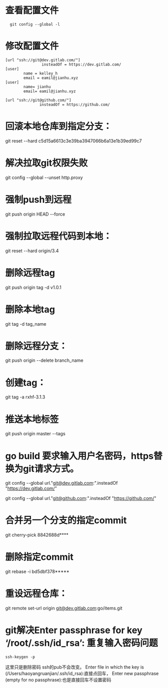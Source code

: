 # 查看配置文件

```  git config --global -l```


# 修改配置文件

```
[url "ssh://git@dev.gitlab.com/"]
                insteadOf = https://dev.gitlab.com/
[user]
        name = kelley_h
        email = eamil@jianhu.xyz
[user]
        name= jianhu
        email= eamil@jianhu.xyz

[url "ssh://git@github.com/"]
               insteadOf = https://github.com/

```


# 回滚本地仓库到指定分支：
git reset --hard c5d15a6613c3e39ba3947066b6a13e1b39ed99c7

# 解决拉取git权限失败
git config --global --unset http.proxy

# 强制push到远程
git push origin HEAD --force

# 强制拉取远程代码到本地：
git reset --hard origin/3.4

# 删除远程tag

git push origin  tag -d  v1.0.1

# 删除本地tag
git tag -d tag_name


# 删除远程分支：
git push origin --delete branch_name



# 创建tag：
git tag -a rxhf-3.1.3

# 推送本地标签
git push origin master --tags


# go build 要求输入用户名密码，https替换为git请求方式。

git config --global url."git@dev.gitlab.com:".insteadOf "https://dev.gitlab.com/"


git config --global url."git@github.com:".insteadOf "https://github.com/"

# 合并另一个分支的指定commit
git cherry-pick 8842688d****


# 删除指定commit
git rebase -i bd5dbf378*****


# 重设远程仓库：
git remote set-url origin git@dev.gitlab.com:go/items.git



# git解决Enter passphrase for key ‘/root/.ssh/id_rsa’: 重复输入密码问题
``` 
ssh-keygen -p
```

这里只是删除密码 ssh的pub不会改变。
Enter file in which the key is (/Users/haoyangruanjian/.ssh/id_rsa):直接点回车，
Enter new passphrase (empty for no passphrase):也是直接回车不设置密码
